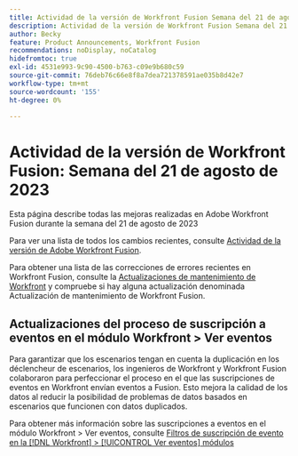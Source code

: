 ```yaml
---
title: Actividad de la versión de Workfront Fusion Semana del 21 de agosto de 2023
description: Actividad de la versión de Workfront Fusion Semana del 21 de agosto de 2023
author: Becky
feature: Product Announcements, Workfront Fusion
recommendations: noDisplay, noCatalog
hidefromtoc: true
exl-id: 4531e993-9c90-4500-b763-c09e9b680c59
source-git-commit: 76deb76c66e8f8a7dea721378591ae035b8d42e7
workflow-type: tm+mt
source-wordcount: '155'
ht-degree: 0%

---
```


# Actividad de la versión de Workfront Fusion: Semana del 21 de agosto de 2023

Esta página describe todas las mejoras realizadas en Adobe Workfront Fusion durante la semana del 21 de agosto de 2023

Para ver una lista de todos los cambios recientes, consulte [Actividad de la versión de Adobe Workfront Fusion](../../../product-announcements/product-releases/fusion-release-activity/fusion-release-activity.md).

Para obtener una lista de las correcciones de errores recientes en Workfront Fusion, consulte la [Actualizaciones de mantenimiento de Workfront](https://experienceleague.adobe.com/docs/workfront-known-issues/releases/current-updates.html) y compruebe si hay alguna actualización denominada Actualización de mantenimiento de Workfront Fusion.

## Actualizaciones del proceso de suscripción a eventos en el módulo Workfront > Ver eventos

Para garantizar que los escenarios tengan en cuenta la duplicación en los déclencheur de escenarios, los ingenieros de Workfront y Workfront Fusion colaboraron para perfeccionar el proceso en el que las suscripciones de eventos en Workfront envían eventos a Fusion. Esto mejora la calidad de los datos al reducir la posibilidad de problemas de datos basados en escenarios que funcionen con datos duplicados.

Para obtener más información sobre las suscripciones a eventos en el módulo Workfront > Ver eventos, consulte [Filtros de suscripción de evento en la [!DNL Workfront] > [!UICONTROL Ver eventos] módulos](/help/quicksilver/workfront-fusion/apps-and-their-modules/workfront-modules.md#event-subscription-filters-in-the-workfront--watch-events-modules)
